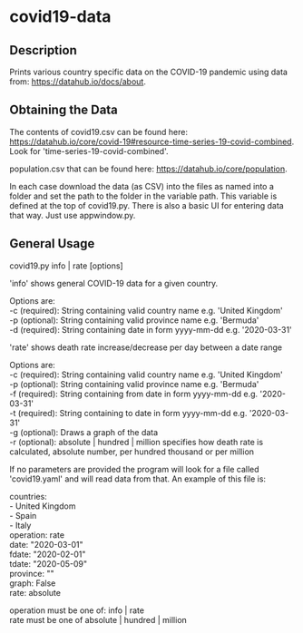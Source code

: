 # covid19-data
## Description
Prints various country specific data on the COVID-19 pandemic using data from: https://datahub.io/docs/about.

## Obtaining the Data

The contents of covid19.csv can be found here: https://datahub.io/core/covid-19#resource-time-series-19-covid-combined. Look for 'time-series-19-covid-combined'.

population.csv that can be found here: https://datahub.io/core/population.

In each case download the data (as CSV) into the files as named into a folder and set the path to the folder in the variable path. This variable is defined at the top of covid19.py. There is also a basic UI for entering data that way. Just use appwindow.py.

## General Usage
covid19.py info | rate [options]<br>

'info' shows general COVID-19 data for a given country.<br> 

Options are:<br>
-c <country> (required):    String containing valid country name e.g. 'United Kingdom'<br>
-p <province> (optional):   String containing valid province name e.g. 'Bermuda'<br>
-d <date> (required):       String containing date in form yyyy-mm-dd e.g. '2020-03-31'<br>

'rate' shows death rate increase/decrease per day between a date range<br>

Options are:<br> 
-c <country> (required):    String containing valid country name e.g. 'United Kingdom'<br>
-p <province> (optional):   String containing valid province name e.g. 'Bermuda'<br>
-f <date> (required):       String containing from date in form yyyy-mm-dd e.g. '2020-03-31'<br>
-t <date> (required):       String containing to date in form yyyy-mm-dd e.g. '2020-03-31'<br>
-g (optional):              Draws a graph of the data<br>
-r (optional): absolute | hundred | million specifies how death rate is calculated, absolute number, per hundred thousand or per million<br>

If no parameters are provided the program will look for a file called 'covid19.yaml' and will read data from that.
An example of this file is:<br>

  countries:<br>
    - United Kingdom<br>
    - Spain<br>
    - Italy<br>
  operation: rate<br>
  date: "2020-03-01"<br>
  fdate: "2020-02-01"<br>
  tdate: "2020-05-09"<br>
  province: ""<br>
  graph: False<br>
  rate: absolute<br>

operation must be one of: info | rate<br>
rate must be one of absolute | hundred | million<br>